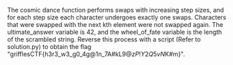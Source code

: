 The cosmic dance function performs swaps with increasing step sizes, and for each step size each character undergoes exactly one swaps. Characters that were swapped with the next kth element were not swapped again. 
The ultimate_answer variable is 42, and the wheel_of_fate variable is the length of the scrambled string. 
Reverse this process with a script (Refer to solution.py) to obtain the flag "grifflesCTF{h3r3_w3_g0_4g@1n_7A#kL$9@zP!Y2Q5vN%F1&G3~W8?J4+R0xB6*T9$K#m}". 
